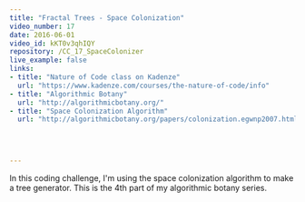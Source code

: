 ```yaml
---
title: "Fractal Trees - Space Colonization"
video_number: 17
date: 2016-06-01
video_id: kKT0v3qhIQY
repository: /CC_17_SpaceColonizer
live_example: false
links:
- title: "Nature of Code class on Kadenze"  
  url: "https://www.kadenze.com/courses/the-nature-of-code/info"
- title: "Algorithmic Botany"  
  url: "http://algorithmicbotany.org/"
- title: "Space Colonization Algorithm"  
  url: "http://algorithmicbotany.org/papers/colonization.egwnp2007.html"
  


  
---
```


In this coding challenge, I'm using the space colonization algorithm to make a tree generator. This is the 4th part of my algorithmic botany series.

